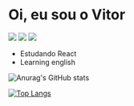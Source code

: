 # Oi, eu sou o Vitor

<a href="https://www.linkedin.com/in/vitor-cesarino-230473249/" target="_blank"><img src="https://img.shields.io/badge/-Linkedln-0e76a8?style=for-the-badge&logo=linkedin&logoColor=white" target="_blank"></a>
<a href="https://instagram.com/vcesarino" target="_blank"><img src="https://img.shields.io/badge/-Instagram-df6d74?style=for-the-badge&logo=instagram&logoColor=white" target="_blank"></a>
<a href="https://discord.com/channels/@tept" target="_blank"><img src="https://img.shields.io/badge/Discord-7289da?style=for-the-badge&logo=discord&logoColor=white" target="_blank"></a>
<ul>
  <li>Estudando React</li>
  <li>Learning english</li>
</ul>


![Anurag's GitHub stats](https://github-readme-stats.vercel.app/api?username=TecAngolano&show_icons=true&theme=monokai)

[![Top Langs](https://github-readme-stats.vercel.app/api/top-langs/?username=TecAngolano&langs_count=3&theme=monokai)](https://github.com/anuraghazra/github-readme-stats)

